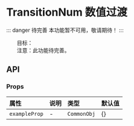 # TransitionNum 数值过渡  <Badge class="title-badge" type="danger" text="wait" />

::: danger 待完善
本功能暂不可用，敬请期待！
:::

&emsp;&emsp;目标：  
&emsp;&emsp;注意：此功能待完善。


## API 

### Props

|属性|说明|类型|默认值|
|:---|:---|:---|:---|
|`exampleProp`|-|`CommonObj`|{}|
